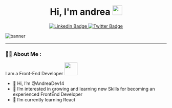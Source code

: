
<div id="header" align="center">
<h1>
  Hi, I'm andrea
  <img src="https://media.giphy.com/media/hvRJCLFzcasrR4ia7z/giphy.gif" width="30px"/>
</h1>
  </div>
  
  <div id="badges" align="center">
  <a href="">
    <img src="https://img.shields.io/badge/LinkedIn-blue?style=for-the-badge&logo=linkedin&logoColor=white" alt="LinkedIn Badge"/>
  </a>
 
  <a href="[https://twitter.com/Andreadev9](https://twitter.com/Andreadev9)">
    <img src="https://img.shields.io/badge/Twitter-blue?style=for-the-badge&logo=twitter&logoColor=white" alt="Twitter Badge"/>
  </a>

</div>

![banner](https://user-images.githubusercontent.com/108431169/192870239-9a66771d-e2bc-4f08-be96-d9cc53fea143.png)

---

### :woman_technologist: About Me :
I am a Front-End Developer <img src="https://media.giphy.com/media/iFOxtmdDxbaoq60EUg/giphy.gif" width="40"> 
- 👋 Hi, I’m @AndreaDev14
- 👀 I’m interested  in growing and learning new Skills for becoming an experienced FrontEnd Developer
- 🌱 I’m currently learning React
<img src="https://komarev.com/ghpvc/?username=AndreaDev14&style=flat-square&color=blue" alt=""/>






